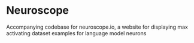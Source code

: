 # Neuroscope
Accompanying codebase for neuroscope.io, a website for displaying max activating dataset examples for language model neurons
